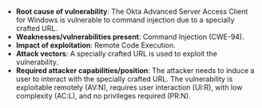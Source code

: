 - **Root cause of vulnerability**: The Okta Advanced Server Access Client for Windows is vulnerable to command injection due to a specially crafted URL.
- **Weaknesses/vulnerabilities present**: Command Injection (CWE-94).
- **Impact of exploitation**: Remote Code Execution.
- **Attack vectors**: A specially crafted URL is used to exploit the vulnerability.
- **Required attacker capabilities/position**: The attacker needs to induce a user to interact with the specially crafted URL. The vulnerability is exploitable remotely (AV:N), requires user interaction (UI:R), with low complexity (AC:L), and no privileges required (PR:N).
